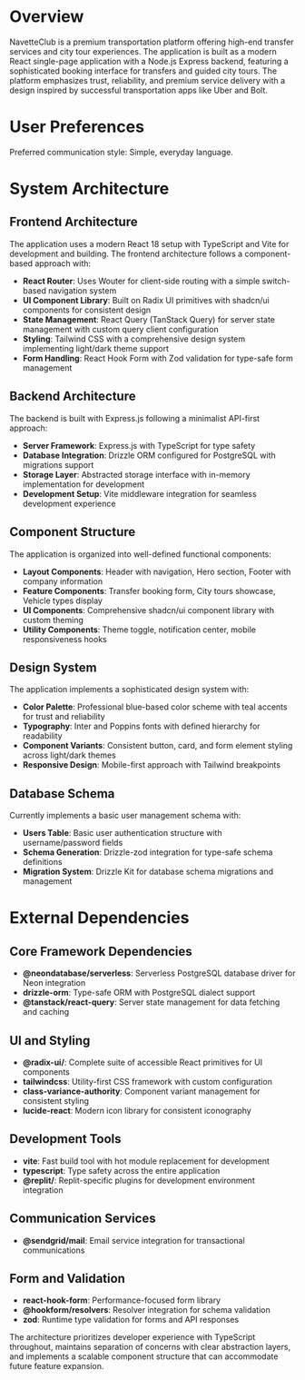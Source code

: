 # Overview

NavetteClub is a premium transportation platform offering high-end transfer services and city tour experiences. The application is built as a modern React single-page application with a Node.js Express backend, featuring a sophisticated booking interface for transfers and guided city tours. The platform emphasizes trust, reliability, and premium service delivery with a design inspired by successful transportation apps like Uber and Bolt.

# User Preferences

Preferred communication style: Simple, everyday language.

# System Architecture

## Frontend Architecture
The application uses a modern React 18 setup with TypeScript and Vite for development and building. The frontend architecture follows a component-based approach with:

- **React Router**: Uses Wouter for client-side routing with a simple switch-based navigation system
- **UI Component Library**: Built on Radix UI primitives with shadcn/ui components for consistent design
- **State Management**: React Query (TanStack Query) for server state management with custom query client configuration
- **Styling**: Tailwind CSS with a comprehensive design system implementing light/dark theme support
- **Form Handling**: React Hook Form with Zod validation for type-safe form management

## Backend Architecture
The backend is built with Express.js following a minimalist API-first approach:

- **Server Framework**: Express.js with TypeScript for type safety
- **Database Integration**: Drizzle ORM configured for PostgreSQL with migrations support
- **Storage Layer**: Abstracted storage interface with in-memory implementation for development
- **Development Setup**: Vite middleware integration for seamless development experience

## Component Structure
The application is organized into well-defined functional components:

- **Layout Components**: Header with navigation, Hero section, Footer with company information
- **Feature Components**: Transfer booking form, City tours showcase, Vehicle types display
- **UI Components**: Comprehensive shadcn/ui component library with custom theming
- **Utility Components**: Theme toggle, notification center, mobile responsiveness hooks

## Design System
The application implements a sophisticated design system with:

- **Color Palette**: Professional blue-based color scheme with teal accents for trust and reliability
- **Typography**: Inter and Poppins fonts with defined hierarchy for readability
- **Component Variants**: Consistent button, card, and form element styling across light/dark themes
- **Responsive Design**: Mobile-first approach with Tailwind breakpoints

## Database Schema
Currently implements a basic user management schema with:

- **Users Table**: Basic user authentication structure with username/password fields
- **Schema Generation**: Drizzle-zod integration for type-safe schema definitions
- **Migration System**: Drizzle Kit for database schema migrations and management

# External Dependencies

## Core Framework Dependencies
- **@neondatabase/serverless**: Serverless PostgreSQL database driver for Neon integration
- **drizzle-orm**: Type-safe ORM with PostgreSQL dialect support
- **@tanstack/react-query**: Server state management for data fetching and caching

## UI and Styling
- **@radix-ui/**: Complete suite of accessible React primitives for UI components
- **tailwindcss**: Utility-first CSS framework with custom configuration
- **class-variance-authority**: Component variant management for consistent styling
- **lucide-react**: Modern icon library for consistent iconography

## Development Tools
- **vite**: Fast build tool with hot module replacement for development
- **typescript**: Type safety across the entire application
- **@replit/**: Replit-specific plugins for development environment integration

## Communication Services
- **@sendgrid/mail**: Email service integration for transactional communications

## Form and Validation
- **react-hook-form**: Performance-focused form library
- **@hookform/resolvers**: Resolver integration for schema validation
- **zod**: Runtime type validation for forms and API responses

The architecture prioritizes developer experience with TypeScript throughout, maintains separation of concerns with clear abstraction layers, and implements a scalable component structure that can accommodate future feature expansion.